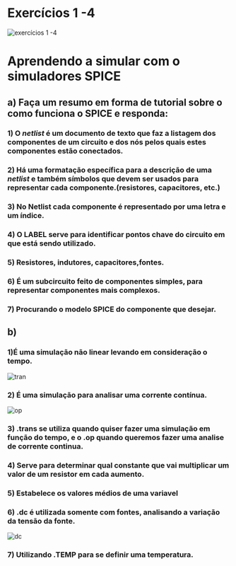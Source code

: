 
# Exercícios 1 -4

![exercícios 1 -4](https://github.com/JoseGustavoGreve/ELN22104_2020_2/upload/prof-lohmann-Alunos_01/Jose%20Gustavo%20Greve/Atividade%2001)
# Aprendendo a simular com o simuladores SPICE
## a) Faça um resumo em forma de tutorial sobre o como funciona o SPICE e responda:
### 1) O *netlist* é um documento de texto que faz a listagem dos componentes de um circuito e dos nós pelos quais estes componentes estão conectados.
### 2) Há uma formatação específica para a descrição de uma *netlist* e também símbolos que devem ser usados para representar cada componente.(resistores, capacitores, etc.)
### 3) No Netlist cada componente é representado por uma letra e um índice.
### 4) O LABEL serve para identificar pontos chave do circuito em que está sendo utilizado.
### 5) Resistores, indutores, capacitores,fontes.
### 6) É um subcircuito feito de componentes simples, para representar componentes mais complexos.
### 7) Procurando o modelo SPICE do componente que desejar.
## b)
### 1)É uma simulação não linear levando em consideração o tempo.
![tran](https://github.com/JoseGustavoGreve/ELN22104_2020_2/blob/prof-lohmann-Alunos_01/Jose%20Gustavo%20Greve/Atividade%2001/tran.PNG)
### 2) É uma simulação para analisar uma corrente contínua.
![op](https://github.com/JoseGustavoGreve/ELN22104_2020_2/blob/prof-lohmann-Alunos_01/Jose%20Gustavo%20Greve/Atividade%2001/op.PNG)
### 3) .trans se utiliza quando quiser fazer uma simulação em função do tempo, e o .op quando queremos fazer uma analise de corrente continua.
### 4) Serve para determinar qual constante que vai multiplicar um valor de um resistor em cada aumento.
### 5) Estabelece os valores médios de uma variavel
### 6) .dc é utilizada somente com fontes, analisando a variação da tensão da fonte.
![dc](https://github.com/JoseGustavoGreve/ELN22104_2020_2/blob/prof-lohmann-Alunos_01/Jose%20Gustavo%20Greve/Atividade%2001/dc.PNG)
### 7) Utilizando .TEMP para se definir uma temperatura.
